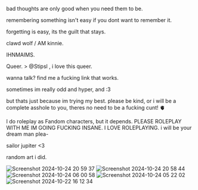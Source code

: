 bad thoughts are only good when you need them to be.



remembering something isn't easy if you dont want to remember it.



forgetting is easy, its the guilt that stays.



clawd wolf / AM kinnie.


IHNMAIMS.




Queer. > @Stipsl , i love this queer. 


wanna talk? find me a fucking link that works.


sometimes im really odd and hyper, and :3


but thats just because im trying my best. please be kind, or i will be a complete asshole to you, theres no need to be a fucking cunt! 🫀


I do roleplay as Fandom characters, but it depends. PLEASE ROLEPLAY WITH ME IM GOING FUCKING INSANE. I LOVE ROLEPLAYING. i will be your dream man plea-

sailor jupiter <3

random art i did.



![Screenshot 2024-10-24 20 59 37](https://github.com/user-attachments/assets/b273b1e4-fc27-4f71-afe5-034855e253eb)
![Screenshot 2024-10-24 20 58 44](https://github.com/user-attachments/assets/0e3ebf9f-d290-4be1-8a66-779f5c9e32a0)
![Screenshot 2024-10-24 06 00 58](https://github.com/user-attachments/assets/b9d3ef93-1208-41d0-aebf-fb7b69540327)
![Screenshot 2024-10-24 05 22 02](https://github.com/user-attachments/assets/2e03ce50-2df1-44f4-8d3c-294362e8338a)
![Screenshot 2024-10-22 16 12 34](https://github.com/user-attachments/assets/408b2fc3-a69a-4923-a443-3cc75dada886)



